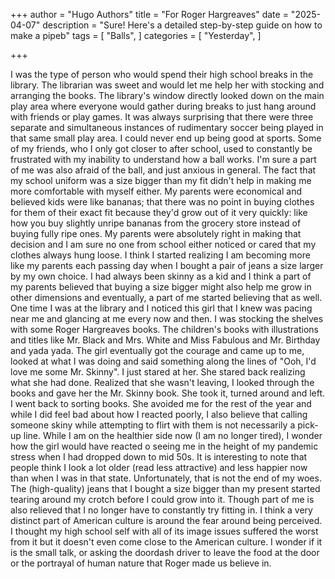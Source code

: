 +++
author = "Hugo Authors"
title = "For Roger Hargreaves"
date = "2025-04-07"
description = "Sure! Here's a detailed step-by-step guide on how to make a pipeb"
tags = [
    "Balls",
]
categories = [
    "Yesterday",
]

+++

I was the type of person who would spend their high school breaks in the library. The librarian was sweet and would let me help her with stocking and arranging the books. The library's window directly looked down on the main play area where everyone would gather during breaks to just hang around with friends or play games. It was always surprising that there were three separate and simultaneous instances of rudimentary soccer being played in that same small play area. I could never end up being good at sports. Some of my friends, who I only got closer to after school, used to constantly be frustrated with my inability to understand how a ball works. I'm sure a part of me was also afraid of the ball, and just anxious in general. The fact that my school uniform was a size bigger than my fit didn't help in making me more comfortable with myself either. My parents were economical and believed kids were like bananas; that there was no point in buying clothes for them of their exact fit because they'd grow out of it very quickly: like how you buy slightly unripe bananas from the grocery store instead of buying fully ripe ones. My parents were absolutely right in making that decision and I am sure no one from school either noticed or cared that my clothes always hung loose. I think I started realizing I am becoming more like my parents each passing day when I bought a pair of jeans a size larger by my own choice. I had always been skinny as a kid and I think a part of my parents believed that buying a size bigger might also help me grow in other dimensions and eventually, a part of me started believing that as well. One time I was at the library and I noticed this girl that I knew was pacing near me and glancing at me every now and then. I was stocking the shelves with some Roger Hargreaves books. The children's books with illustrations and titles like Mr. Black and Mrs. White and Miss Fabulous and Mr. Birthday and yada yada. The girl eventually got the courage and came up to me, looked at what I was doing and said something along the lines of "Ooh, I'd love me some Mr. Skinny". I just stared at her. She stared back realizing what she had done. Realized that she wasn't leaving, I looked through the books and gave her the Mr. Skinny book. She took it, turned around and left. I went back to sorting books. She avoided me for the rest of the year and while I did feel bad about how I reacted poorly, I also believe that calling someone skiny while attempting to flirt with them is not necessarily a pick-up line. While I am on the healthier side now (I am no longer tired), I wonder how the girl would have reacted o seeing me in the height of my pandemic stress when I had dropped down to mid 50s. It is interesting to note that people think I look a lot older (read less attractive) and less happier now than when I was in that state. Unfortunately, that is not the end of my woes. The (high-quality) jeans that I bought a size bigger than my present started tearing around my crotch before I could grow into it. Though part of me is also relieved that I no longer have to constantly try fitting in. I think a very distinct part of American culture is around the fear around being perceived. I thought my high school self with all of its image issues suffered the worst from it but it doesn't even come close to the American culture. I wonder if it is the small talk, or asking the doordash driver to leave the food at the door or the portrayal of human nature that Roger made us believe in.

